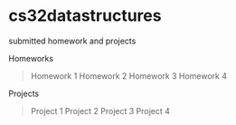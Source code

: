 # cs32datastructures
submitted homework and projects

Homeworks 
> Homework 1
> Homework 2
> Homework 3 
> Homework 4 

Projects
> Project 1
> Project 2
> Project 3 
> Project 4
